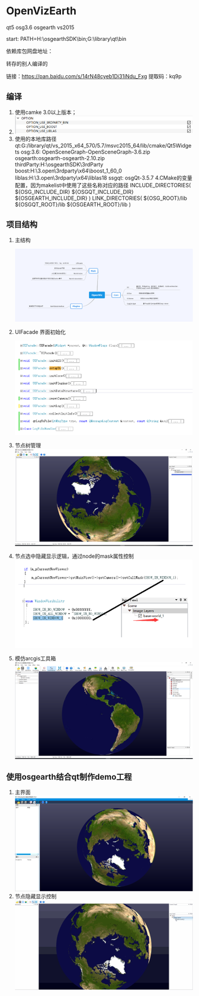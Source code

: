 # OpenVizEarth
qt5 osg3.6 osgearth vs2015

start: PATH=H:\osgearthSDK\bin;G:\library\qt\bin

依赖库包网盘地址：

转存的别人编译的

链接：https://pan.baidu.com/s/14rN48cyeb1Di31iNdu_Fxg 
提取码：kq9p 




## 编译

1. 使用camke 3.0以上版本；
2. ![编译选项](./screenshot/cmake-options.png)
3. 使用的本地库路径  
qt:G:/library/qt/vs_2015_x64_570/5.7/msvc2015_64/lib/cmake/Qt5Widgets
osg:3.6: OpenSceneGraph-OpenSceneGraph-3.6.zip
osgearth:osgearth-osgearth-2.10.zip
thirdParty:H:\osgearthSDK\3rdParty
boost:H:\3.open\3rdparty\x64\boost_1_60_0
liblas:H:\3.open\3rdparty\x64\liblas18
ssgqt: osgQt-3.5.7
4.CMake的变量配置，因为makelist中使用了这些名称对应的路径
 INCLUDE_DIRECTORIES(
    ${OSG_INCLUDE_DIR}
    ${OSGQT_INCLUDE_DIR}
    ${OSGEARTH_INCLUDE_DIR}
   )
 LINK_DIRECTORIES(
    ${OSG_ROOT}/lib
    ${OSGQT_ROOT}/lib
    ${OSGEARTH_ROOT}/lib
    )



## 项目结构

1. 主结构

   ![主结构](./screenshot/structure.png)

2. UIFacade 界面初始化

   ![界面初始化](./screenshot/UIFacade.png)

3. 节点树管理  
   ![节点树管理](./screenshot/tree-manager.png)

4. 节点选中隐藏显示逻辑，通过node的mask属性控制![编译选项](./screenshot/itemshowhide.png)

5. 模仿arcgis工具箱
![工具箱](./screenshot/toolBox.png)




## 使用osgearth结合qt制作demo工程

1. 主界面![主界面](./screenshot/mainwindow.png)
2. 节点隐藏显示控制![主界面](./screenshot/treeShowhideVideo.gif)

